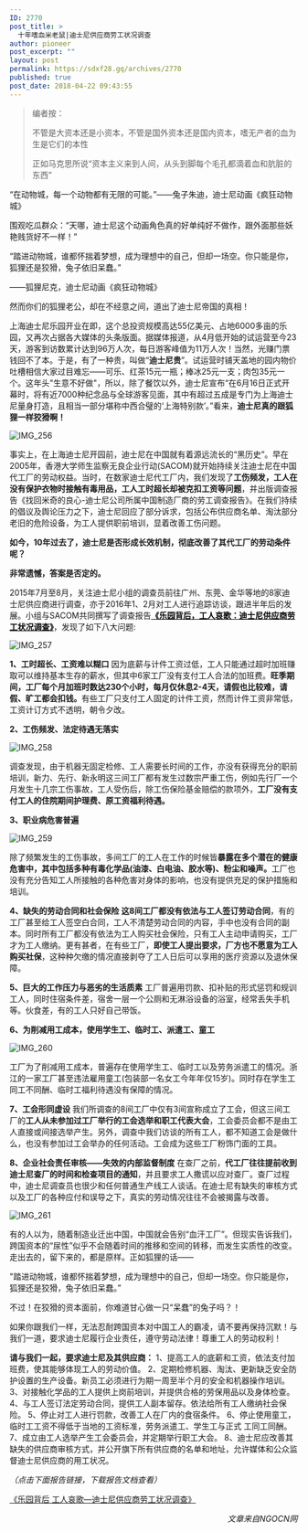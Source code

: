 ```yaml
---
ID: 2770
post_title: >
  十年嗜血米老鼠|迪士尼供应商劳工状况调查
author: pioneer
post_excerpt: ""
layout: post
permalink: https://sdxf28.gq/archives/2770
published: true
post_date: 2018-04-22 09:43:55
---
```

<blockquote>编者按：

不管是大资本还是小资本，不管是国外资本还是国内资本，嗜无产者的血为生是它们的本性

正如马克思所说“资本主义来到人间，从头到脚每个毛孔都滴着血和肮脏的东西”</blockquote>
“在动物城，每一个动物都有无限的可能。”——兔子朱迪，迪士尼动画《疯狂动物城》

围观吃瓜群众：“天哪，迪士尼这个动画角色真的好单纯好不做作，跟外面那些妖艳贱货好不一样！”

“踏进动物城，谁都怀揣着梦想，成为理想中的自己，但却一场空。你只能是你，狐狸还是狡猾，兔子依旧呆蠢。”

——狐狸尼克，迪士尼动画《疯狂动物城》

然而你们的狐狸老公，却在不经意之间，道出了迪士尼帝国的真相！

上海迪士尼乐园开业在即，这个总投资规模高达55亿美元、占地6000多亩的乐园，又再次占据各大媒体的头条版面。据媒体报道，从4月低开始的试运营至今23天，游客到访数累计达到96万人次，每日游客峰值为11万人次！当然，光赚门票钱回不了本。于是，有了一种贵，叫做“<strong><strong>迪士尼贵</strong></strong>”。试运营时铺天盖地的园内物价吐槽相信大家过目难忘——可乐、红茶15元一瓶；棒冰25元一支；肉包35元一个。这年头"生意不好做"，所以，除了餐饮以外，迪士尼宣布“在6月16日正式开幕时，将有近7000种纪念品与全球游客见面，其中有超过五成是专门为上海迪士尼量身打造，且相当一部分堪称中西合璧的‘上海特别款’。”看来，<strong><strong>迪士尼真的跟狐狸一样狡猾啊！</strong></strong>

<img class="wp-image-2772 aligncenter" src="https://sdxf26.gq/wp-content/uploads/2018/04/2018042208490892.jpeg" alt="IMG_256" />

事实上，在上海迪士尼开园前，迪士尼在中国就有着源远流长的“黑历史”。早在2005年，香港大学师生监察无良企业行动(SACOM)就开始持续关注迪士尼在中国代工厂的劳动权益。当时，在数家迪士尼代工厂内，我们发现了<strong><strong>工伤频发，工人在没有保护衣物时接触有毒用品，工人工时超长却被克扣工资等问题</strong></strong>，并出版调查报告《找回米奇的良心-迪士尼公司所属中国制造厂商的劳工调查报告》。在我们持续的倡议及舆论压力之下，迪士尼回应了部分诉求，包括公布供应商名单、淘汰部分老旧的危险设备，为工人提供职前培训，显着改善工伤问题。

<strong><strong>如今，10年过去了，迪士尼是否形成长效机制，彻底改善了其代工厂的劳动条件呢？</strong></strong>

<strong><strong>非常遗憾，答案是否定的。</strong></strong>

2015年7月至8月，关注迪士尼小组的调查员前往广州、东莞、金华等地的8家迪士尼供应商进行调查，亦于2016年1、2月对工人进行追踪访谈，跟进半年后的发展。小组与SACOM共同撰写了调查报告<strong><a href="http://pan.baidu.com/s/1b0JovW&quot; \l &quot;rd&quot; \t &quot;http://www.ngocn.net/news/_blank"><span style="text-decoration: underline; color: #000000;">《乐园背后，工人哀歌：迪士尼供应商劳工状况调查》</span></a></strong>，发现了如下八大问题:

<img class="wp-image-2773 aligncenter" src="https://sdxf26.gq/wp-content/uploads/2018/04/2018042208491315.jpeg" alt="IMG_257" />

<strong><strong>1、工时超长、工资难以糊口</strong></strong>
因为底薪与计件工资过低，工人只能通过超时加班赚取可以维持基本生存的薪水，但其中6家工厂没有支付工人合法的加班费。<strong><strong>旺季期间，工厂每个月加班时数达230个小时，每月仅休息2-4天，请假也比较难，请假、旷工都会扣钱。</strong></strong>有些工厂只支付工人固定的计件工资，然而计件工资非常低，工资计订方式不透明，朝令夕改。

<strong><strong>2、工伤频发、法定待遇无落实</strong></strong>

<img class="wp-image-2774 aligncenter" src="https://sdxf26.gq/wp-content/uploads/2018/04/2018042208491820.jpeg" alt="IMG_258" />

调查发现，由于机器无固定检修、工人需要长时间的工作，亦没有获得充分的职前培训，新力、先行、新永明这三间工厂都有发生过数宗严重工伤，例如先行厂一个月发生十几宗工伤事故，工人受伤后，除工伤保险基金赔偿的款项外，<strong><strong>工厂没有支付工人的住院期间护理费、原工资福利待遇。</strong></strong>

<strong><strong>3、职业病危害普遍</strong></strong>

<img class="wp-image-2775 aligncenter" src="https://sdxf26.gq/wp-content/uploads/2018/04/2018042208492368.jpeg" alt="IMG_259" />

除了频繁发生的工伤事故，多间工厂的工人在工作的时候皆<strong><strong>暴露在多个潜在的健康危害中，其中包括多种有毒化学品(油漆、白电油、胶水等)、粉尘和噪声。</strong></strong>工厂也没有充分告知工人所接触的各种危害对身体的影响，也没有提供充足的保护措施和培训。

<strong><strong>4、缺失的劳动合同和社会保险</strong></strong>
<strong><strong>这8间工厂都没有依法与工人签订劳动合同</strong></strong>，有的工厂甚至给工人签空白合同，工人不清楚劳动合同的内容，手中也没有合同的副本。同时所有工厂都没有依法为工人购买社会保险，只有工人主动申请购买，工厂才为工人缴纳。更有甚者，在有些工厂，<strong><strong>即使工人提出要求，厂方也不愿意为工人购买社保</strong></strong>，这种种欠缴的情况直接剥夺了工人日后可以享用的医疗资源以及退休保障。

<strong><strong>5、巨大的工作压力与恶劣的生活质素</strong></strong>
工厂普遍用罚款、扣补贴的形式惩罚和规训工人，同时住宿条件差，宿舍一层一个公厕和无淋浴设备的浴室，经常丢失手机等。伙食差，有的工人只好自己带饭。

<strong><strong>6、为削减用工成本，使用学生工、临时工、派遣工、童工</strong></strong>

<img class="wp-image-2776 aligncenter" src="https://sdxf26.gq/wp-content/uploads/2018/04/2018042208492733.jpeg" alt="IMG_260" />

工厂为了削减用工成本，普遍存在使用学生工、临时工以及劳务派遣工的情况。浙江的一家工厂甚至违法雇用童工(包装部一名女工今年年仅15岁)。同时存在学生工同工不同酬、临时工福利待遇没有保障的情况。

<strong><strong>7、工会形同虚设</strong></strong>
我们所调查的8间工厂中仅有3间宣称成立了工会，但这三间工厂的<strong><strong>工人从未参加过工厂举行的工会选举和职工代表大会</strong></strong>，工会委员会都不是由工人直接或间接选举产生。另外，调查中我们访谈的所有工人，都不知道工会是做什么，也没有参加过工会举办的任何活动。工会成为这些工厂粉饰门面的工具。

<strong><strong>8、企业社会责任审核——失效的内部监督制度</strong></strong>
在查厂之前，<strong><strong>代工厂往往提前收到迪士尼查厂的时间和检查项目的通知</strong></strong>，并且要求工人撒谎以应对查厂。查厂过程中，迪士尼调查员也很少和任何普通生产线工人谈话。在迪士尼有缺失的审核方式以及工厂的各种应付和误导之下，真实的劳动情况往往不会被揭露与改善。

<img class="wp-image-2777 aligncenter" src="https://sdxf26.gq/wp-content/uploads/2018/04/2018042208493337.jpeg" alt="IMG_261" />

有的人以为，随着制造业迁出中国，中国就会告别“血汗工厂”。但现实告诉我们，跨国资本的“尿性”似乎不会随着时间的推移和空间的转移，而发生实质性的改变。走出去的，留下来的，都是原样。正如狐狸的话——

"踏进动物城，谁都怀揣着梦想，成为理想中的自己，但却一场空。你只能是你，狐狸还是狡猾，兔子依旧呆蠢。”

不过！在狡猾的资本面前，你难道甘心做一只“呆蠢”的兔子吗？！

如果你跟我们一样，无法忍耐跨国资本对中国工人的霸凌，请不要再保持沉默！与我们一道，要求迪士尼履行企业责任，遵守劳动法律！尊重工人的劳动权利！

<strong><strong>请与我们一起，要求迪士尼及其供应商：</strong></strong>
1、提高工人的底薪和工资，依法支付加班费，使其能够体现工人的劳动价值。
2、定期检修机器、淘汰、更新缺乏安全防护设置的生产设备。新员工必须进行为期一周至半个月的安全和机器操作培训。
3、对接触化学品的工人提供上岗前培训，并提供合格的劳保用品以及身体检查。
4、与工人签订法定劳动合同，提供工人副本留存。依法给所有工人缴纳社会保险。
5、停止对工人进行罚款，改善工人在厂内的食宿条件。
6、停止使用童工，临时工工资不得低于当地的工资标准，劳务派遣工、学生工与正式 工同工同酬。
7、成立由工人选举产生工会委员会，并定期举行职工大会。
8、迪士尼应改善其缺失的供应商审核方式，并公开旗下所有供应商的名单和地址，允许媒体和公众监督迪士尼供应商的用工状况。

<em>（点击下面报告链接，下载报告文档查看）</em>

<a href="https://sdxf26.gq/wp-content/uploads/2018/04/2018042208544882.pdf">《乐园背后 工人哀歌—迪士尼供应商劳工状况调查》</a>
<p style="text-align: right;"><em>文章来自NGOCN网</em></p>
&nbsp;
